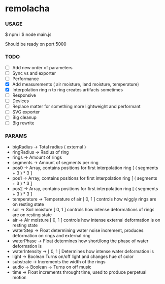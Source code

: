 # remolacha

### USAGE

$ npm i
$ node main.js

Should be ready on port 5000

### TODO

- [ ] Add new order of parameters
- [ ] Sync vs and exporter
- [ ] Performance
- [x] Add measurements ( air moisture, land moisture, temperature)
- [x] Interpolation ring n to ring  creates artifacts sometimes
- [ ] Responsive
- [ ] Devices
- [ ] Replace matter for something more lightweight and performant
- [ ] SVG exporter
- [ ] Big cleanup
- [ ] Big rewrite

### PARAMS

* bigRadius -> Total radius ( external )
* ringRadius -> Radius of ring
* rings -> Amount of rings
* segments -> Amount of segments per ring
* pos0 -> Array, contains positions for first interpolation ring [ ( segments + 3 ) * 3 ]
* pos1 -> Array, contains positions for first interpolation ring [ ( segments + 3 ) * 3 ]
* pos2 -> Array, contains positions for first interpolation ring [ ( segments + 3 ) * 3 ]
* temperature -> Temperature of air [ 0, 1 ] controls how wiggly rings are on resting state
* soil -> Soil moisture [ 0, 1 ] controls how intense deformations of rings are on resting state
* air -> Air moisture [ 0, 1 ] controls how intense external deformation is on resting state
* waterStep -> Float determining water noise increment, produces deformation on rings and external ring
* waterPhase -> Float determines how short/long the phase of water deformation is
* waterIntensity -> [ 0, 1 ] Determines how intense water deformation is
* light -> Boolean Turns on/off light and changes hue of color
* substrate -> Increments the width of the rings
* audio -> Boolean -> Turns on off music
* time -> Float increments throught time, used to produce perpetual motion
